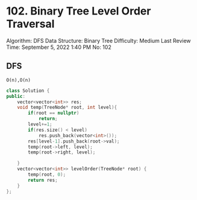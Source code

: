 # 102. Binary Tree Level Order Traversal

Algorithm: DFS
Data Structure: Binary Tree
Difficulty: Medium
Last Review Time: September 5, 2022 1:40 PM
No: 102

## DFS

`O(n),O(n)`

```cpp
class Solution {
public:
    vector<vector<int>> res;
    void temp(TreeNode* root, int level){
        if(root == nullptr)
            return;
        level+=1;
        if(res.size() < level)
            res.push_back(vector<int>());
        res[level-1].push_back(root->val);
        temp(root->left, level);
        temp(root->right, level);

    }
    vector<vector<int>> levelOrder(TreeNode* root) {
        temp(root, 0);
        return res;
    }
};
```